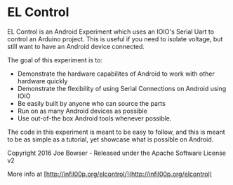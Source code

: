 
# EL Control

EL Control is an Android Experiment which uses an IOIO's Serial Uart to control an Arduino project.
This is useful if you need to isolate voltage, but still want to have an Android device connected.

The goal of this experiment is to:

* Demonstrate the hardware capabilites of Android to work with other hardware quickly
* Demonstrate the flexibility of using Serial Connections on Android using IOIO
* Be easily built by anyone who can source the parts
* Run on as many Android devices as possible
* Use out-of-the box Android tools whenever possible.

The code in this experiment is meant to be easy to follow, and this is meant to be as simple as a
tutorial, yet showcase what is possible on Android.

Copyright 2016 Joe Bowser - Released under the Apache Software License v2

More info at [http://infil00p.org/elcontrol/](http://infil00p.org/elcontrol)
